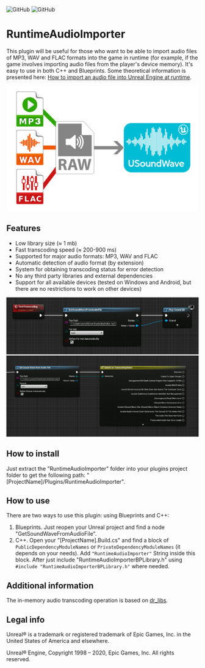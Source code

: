 ![GitHub](https://img.shields.io/github/license/Respirant/RuntimeAudioImporter)
![GitHub](https://img.shields.io/github/languages/code-size/Respirant/RuntimeAudioImporter)
# RuntimeAudioImporter
This plugin will be useful for those who want to be able to import audio files of MP3, WAV and FLAC formats into the game in runtime (for example, if the game involves importing audio files from the player's device memory). It's easy to use in both C++ and Blueprints.
Some theoretical information is presented here: [How to import an audio file into Unreal Engine at runtime](https://unreal.blog/how-to-import-an-audio-file-into-unreal-engine-at-runtime).

![Runtime Audio Importer Unreal Engine Plugin Logo](image/runtimeaudioimporter.png "RuntimeAudioImporter Unreal Engine Plugin Logo")

## Features
- Low library size (≈ 1 mb)
- Fast transcoding speed (≈ 200-900 ms)
- Supported for major audio formats: MP3, WAV and FLAC
- Automatic detection of audio format (by extension)
- System for obtaining transcoding status for error detection
- No any third party libraries and external dependencies
- Support for all available devices (tested on Windows and Android, but there are no restrictions to work on other devices)

![Runtime Audio Importer Unreal Engine Plugin Nodes 1](image/nodesexample1.png "RuntimeAudioImporter Unreal Engine Plugin Nodes 1")
![Runtime Audio Importer Unreal Engine Plugin Nodes 2](image/nodesexample2.png "RuntimeAudioImporter Unreal Engine Plugin Nodes 2")

## How to install
Just extract the "RuntimeAudioImporter" folder into your plugins project folder to get the following path: "[ProjectName]/Plugins/RuntimeAudioImporter".

## How to use
 There are two ways to use this plugin: using Blueprints and C++:
 1. Blueprints. Just reopen your Unreal project and find a node "GetSoundWaveFromAudioFile".
 2. C++. Open your "[ProjectName].Build.cs" and find a block of ` PublicDependencyModuleNames ` or ` PrivateDependencyModuleNames ` (it depends on your needs). Add `"RuntimeAudioImporter"` String inside this block. After just include "RuntimeAudioImporterBPLibrary.h" using ` #include "RuntimeAudioImporterBPLibrary.h" ` where needed.

## Additional information
The in-memory audio transcoding operation is based on [dr_libs](https://github.com/mackron/dr_libs).

## Legal info

Unreal® is a trademark or registered trademark of Epic Games, Inc. in the United States of America and elsewhere.

Unreal® Engine, Copyright 1998 – 2020, Epic Games, Inc. All rights reserved.
